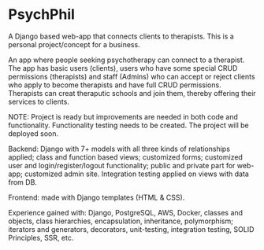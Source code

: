 # PsychPhil
A Django based web-app that connects clients to therapists. This is a personal project/concept for a business.

An app where people seeking psychotherapy can connect to a therapist. The app has basic users (clients), users who have some special CRUD permissions (therapists)
and staff (Admins) who can accept or reject clients who apply to become therapists and have full CRUD permissions. Therapists can creat theraputic schools and join them,
thereby offering their services to clients.

NOTE: Project is ready but improvements are needed in both code and functionality. Functionality testing needs to be created. The project will be deployed soon.

Backend: Django with 7+ models with all three kinds of relationships applied; class and function based views; 
customized forms; customized user and login/register/logout functionality; public and private part for web-app; customized admin site. Integration testing applied on views with data from DB. 

Frontend: made with Django templates (HTML & CSS).

Experience gained with: Django, PostgreSQL, AWS, Docker, classes and objects, class hierarchies, encapsulation, inheritance, polymorphism;
iterators and generators, decorators, unit-testing, integration testing, SOLID Principles, SSR, etc.
